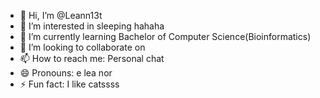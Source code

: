 - 👋 Hi, I’m @Leann13t
- 👀 I’m interested in sleeping hahaha
- 🌱 I’m currently learning Bachelor of Computer Science(Bioinformatics)
- 💞️ I’m looking to collaborate on 
- 📫 How to reach me: Personal chat
- 😄 Pronouns: e lea nor
- ⚡ Fun fact: I like catssss

<!---
Leann13t/Leann13t is a ✨ special ✨ repository because its `README.md` (this file) appears on your GitHub profile.
You can click the Preview link to take a look at your changes.
--->
